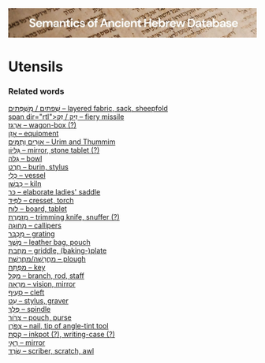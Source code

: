 <html><body><img id="banner" src="../../images/banners/banner.png" alt="banner" /></body></html>

# **Utensils**


### Related words
[<span dir="rtl">מִשְׁפְּתַיִם</span> / <span dir="rtl">שְׁפַתַּיִם</span> – layered fabric, sack, sheepfold](../words/mishpthayim.md)<br>[span dir="rtl">זֵק</span> <span dir="rtl">/</span> <span dir="rtl">זִיק</span> – fiery missile](../words/ziq.md)<br>[אַרְגַּז – wagon-box (?)](../words/2argaz.md)<br>[אָזֵן – equipment](../words/2azen.md)<br>[אוּרִים וְתֻמִּים – Urim and Thummim](../words/2urim_wthummim.md)<br>[גִּלָּיוֹן – mirror, stone tablet (?)](../words/gillayon.md)<br>[גֻּלָּה – bowl](../words/gullah.md)<br>[חֶרֶט – burin, stylus](../words/cheret.md)<br>[כְּלִי – vessel](../words/kli.md)<br>[כִּבְשָׁן – kiln](../words/kibshan.md)<br>[כַּר – elaborate ladies' saddle](../words/kar_1.md)<br>[לַפִּּיד – cresset, torch](../words/lappid.md)<br>[לוּחַ – board, tablet](../words/luach.md)<br>[מְזַמֶּרֶת – trimming knife, snuffer (?)](../words/mzammereth.md)<br>[מְחוּגָה – callipers](../words/mchugah.md)<br>[מִכְבָּר – grating](../words/mikbar.md)<br>[מֶשֶׁךְ – leather bag, pouch](../words/meshek_1.md)<br>[מַחֲבַת – griddle, (baking-)plate](../words/machabath.md)<br>[מַחֲרֵשָׁה/מַחֲרֶשֶׁת – plough](../words/machareshah.md)<br>[מַפְתֵּחַ – key](../words/maptheach.md)<br>[מַקֵּל – branch, rod, staff](../words/maqqel.md)<br>[מַרְאָה – vision, mirror](../words/mar2ah.md)<br>[סָעִיף – cleft](../words/sa3ip.md)<br>[עֵט – stylus, graver](../words/3et.md)<br>[פֶּלֶךְ – spindle](../words/pelek.md)<br>[צְרֹור – pouch, purse](../words/tsror_1.md)<br>[צִפֹּרֶן – nail, tip of angle-tint tool](../words/tsipporen.md)<br>[קֶסֶת – inkpot (?), writing-case (?)](../words/qeseth.md)<br>[רְאִי – mirror](../words/r2i.md)<br>[שֶׂרֶד – scriber, scratch, awl](../words/cered.md)<br>